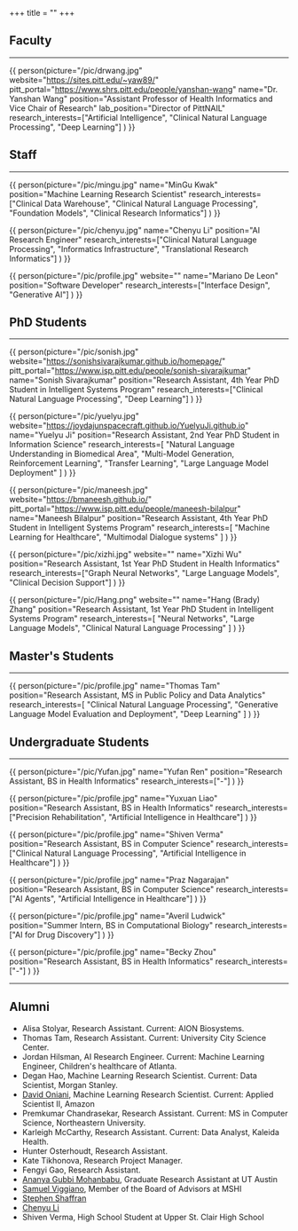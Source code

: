 +++
title = ""
+++

## Faculty

---

{{ person(picture="/pic/drwang.jpg"
          website="https://sites.pitt.edu/~yaw89/"
          pitt_portal="https://www.shrs.pitt.edu/people/yanshan-wang"
          name="Dr. Yanshan Wang"
          position="Assistant Professor of Health Informatics and Vice Chair of Research"
          lab_position="Director of PittNAIL"
          research_interests=["Artificial Intelligence", "Clinical Natural Language Processing", "Deep Learning"]
    ) }}

## Staff

---


{{ person(picture="/pic/mingu.jpg"
          name="MinGu Kwak"
          position="Machine Learning Research Scientist"
          research_interests=["Clinical Data Warehouse", "Clinical Natural Language Processing", "Foundation Models", "Clinical Research Informatics"]
    ) }}

{{ person(picture="/pic/chenyu.jpg"
          name="Chenyu Li"
          position="AI Research Engineer"
          research_interests=["Clinical Natural Language Processing", "Informatics Infrastructure", "Translational Research Informatics"]
    ) }}

{{ person(picture="/pic/profile.jpg"
          website=""
          name="Mariano De Leon"
          position="Software Developer"
          research_interests=["Interface Design", "Generative AI"]
    ) }}

## PhD Students

---

{{ person(picture="/pic/sonish.jpg"
          website="https://sonishsivarajkumar.github.io/homepage/"
          pitt_portal="https://www.isp.pitt.edu/people/sonish-sivarajkumar"
          name="Sonish Sivarajkumar"
          position="Research Assistant, 4th Year PhD Student in Intelligent Systems Program"
          research_interests=["Clinical Natural Language Processing", "Deep Learning"]
    ) }}


{{ person(picture="/pic/yuelyu.jpg"
          website="https://joydajunspacecraft.github.io/YuelyuJi.github.io"
          name="Yuelyu Ji"
          position="Research Assistant, 2nd Year PhD Student in Information Science"
          research_interests=[
            "Natural Language Understanding in Biomedical Area",
            "Multi-Model Generation, Reinforcement Learning",
            "Transfer Learning",
            "Large Language Model Deployment"
          ]
    ) }}

{{ person(picture="/pic/maneesh.jpg"
          website="https://bmaneesh.github.io/"
          pitt_portal="https://www.isp.pitt.edu/people/maneesh-bilalpur"
          name="Maneesh Bilalpur"
          position="Research Assistant, 4th Year PhD Student in Intelligent Systems Program"
          research_interests=[
            "Machine Learning for Healthcare",
            "Multimodal Dialogue systems"
          ]
    ) }}

{{ person(picture="/pic/xizhi.jpg"
          website=""
          name="Xizhi Wu"
          position="Research Assistant, 1st Year PhD Student in Health Informatics"
          research_interests=["Graph Neural Networks", "Large Language Models", "Clinical Decision Support"]
    ) }}


{{ person(picture="/pic/Hang.png"
          website=""
          name="Hang (Brady) Zhang"
          position="Research Assistant, 1st Year PhD Student in Intelligent Systems Program"
          research_interests=[
            "Neural Networks",
            "Large Language Models",
            "Clinical Natural Language Processing"
          ]
    ) }}

## Master's Students

---


{{ person(picture="/pic/profile.jpg"
          name="Thomas Tam"
          position="Research Assistant, MS in Public Policy and Data Analytics"
          research_interests=[
            "Clinical Natural Language Processing",
            "Generative Language Model Evaluation and Deployment",
            "Deep Learning"
          ]
    ) }}



## Undergraduate Students

---

{{ person(picture="/pic/Yufan.jpg"
          name="Yufan Ren"
          position="Research Assistant, BS in Health Informatics"
          research_interests=["-"]
    ) }}

{{ person(picture="/pic/profile.jpg"
          name="Yuxuan Liao"
          position="Research Assistant, BS in Health Informatics"
          research_interests=["Precision Rehabilitation", "Artificial Intelligence in Healthcare"]
    ) }}

{{ person(picture="/pic/profile.jpg"
          name="Shiven Verma"
          position="Research Assistant, BS in Computer Science"
          research_interests=["Clinical Natural Language Processing", "Artificial Intelligence in Healthcare"]
    ) }}

{{ person(picture="/pic/profile.jpg"
          name="Praz Nagarajan"
          position="Research Assistant, BS in Computer Science"
          research_interests=["AI Agents", "Artificial Intelligence in Healthcare"]
    ) }}

{{ person(picture="/pic/profile.jpg"
          name="Averil Ludwick"
          position="Summer Intern, BS in Computational Biology"
          research_interests=["AI for Drug Discovery"]
    ) }}

{{ person(picture="/pic/profile.jpg"
          name="Becky Zhou"
          position="Research Assistant, BS in Health Informatics"
          research_interests=["-"]
    ) }}

---

## Alumni

- Alisa Stolyar, Research Assistant. Current: AION Biosystems.
- Thomas Tam, Research Assistant. Current: University City Science Center.
- Jordan Hilsman, AI Research Engineer. Current: Machine Learning Engineer, Children's healthcare of Atlanta.
- Degan Hao, Machine Learning Research Scientist. Current: Data Scientist, Morgan Stanley. 
- [David Oniani](https://oniani.ai/), Machine Learning Research Scientist. Current: Applied Scientist II, Amazon
- Premkumar Chandrasekar, Research Assistant. Current: MS in Computer Science, Northeastern University.
- Karleigh McCarthy, Research Assistant. Current: Data Analyst, Kaleida Health.
- Hunter Osterhoudt, Research Assistant.
- Kate Tikhonova, Research Project Manager.
- Fengyi Gao, Research Assistant.
- [Ananya Gubbi Mohanbabu](https://www.linkedin.com/in/ananyagm/), Graduate Research Assistant at UT Austin
- [Samuel Viggiano](https://www.linkedin.com/in/samuel-viggiano-mshi-42090b98/), Member of the Board of Advisors at MSHI
- [Stephen Shaffran](https://www.linkedin.com/in/stephen-shaffran-bb0839225/)
- [Chenyu Li](https://www.linkedin.com/in/chenyu-li-80375196/)
- Shiven Verma, High School Student at Upper St. Clair High School
